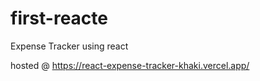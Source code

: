 # first-reacte
Expense Tracker using react

hosted @ https://react-expense-tracker-khaki.vercel.app/
